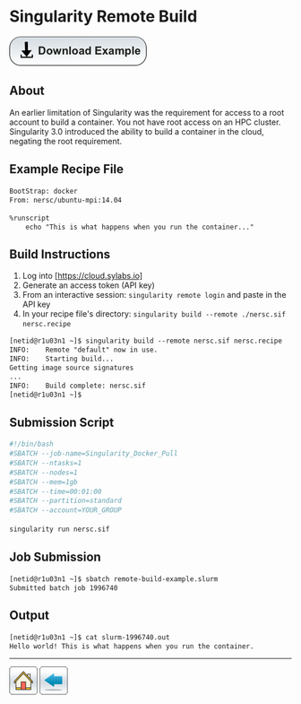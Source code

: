 # Singularity Remote Build

[![](/Images/Download-Button.png)](Remote-Build.tar.gz)

## About
An earlier limitation of Singularity was the requirement for access to a root account to build a container. You not have root access on an HPC cluster. Singularity 3.0 introduced the ability to build a container in the cloud, negating the root requirement.

## Example Recipe File

```singularity
BootStrap: docker
From: nersc/ubuntu-mpi:14.04
 
%runscript
    echo "This is what happens when you run the container..."
```

## Build Instructions
1. Log into [https://cloud.sylabs.io]
2. Generate an access token (API key)
3. From an interactive session: ```singularity remote login``` and paste in the API key
4. In your recipe file's directory: ```singularity build --remote ./nersc.sif nersc.recipe```

```console
[netid@r1u03n1 ~]$ singularity build --remote nersc.sif nersc.recipe
INFO:    Remote "default" now in use.
INFO:    Starting build...
Getting image source signatures
...
INFO:    Build complete: nersc.sif
[netid@r1u03n1 ~]$ 
```

## Submission Script
```bash
#!/bin/bash
#SBATCH --job-name=Singularity_Docker_Pull
#SBATCH --ntasks=1
#SBATCH --nodes=1             
#SBATCH --mem=1gb                    
#SBATCH --time=00:01:00   
#SBATCH --partition=standard
#SBATCH --account=YOUR_GROUP

singularity run nersc.sif
```

## Job Submission
```console
[netid@r1u03n1 ~]$ sbatch remote-build-example.slurm 
Submitted batch job 1996740
```

## Output
```console
[netid@r1u03n1 ~]$ cat slurm-1996740.out 
Hello world! This is what happens when you run the container.
```

-----
[![](/Images/home.png)](https://ua-researchcomputing-hpc.github.io/) 
[![](/Images/back.png)](../)
